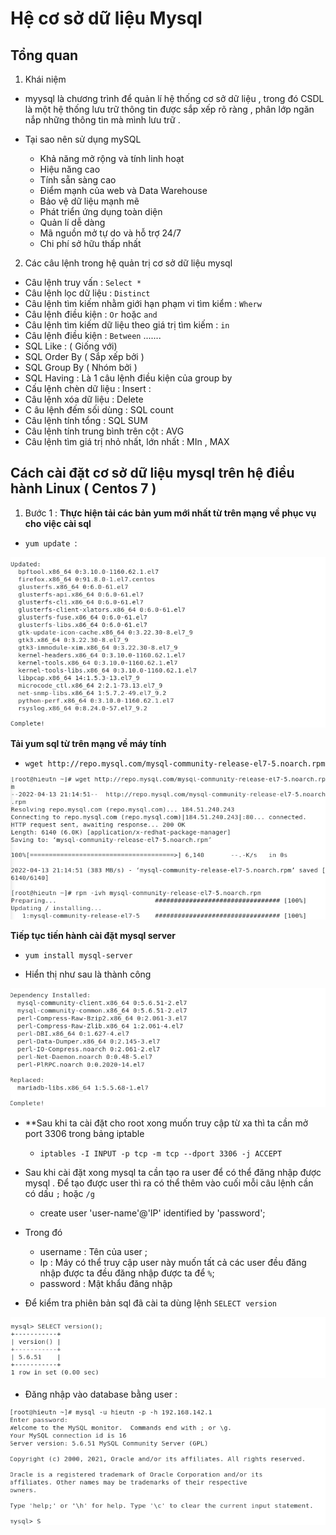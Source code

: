 # Hệ cơ sở dữ liệu Mysql 
## Tổng quan
1. Khái niệm

- myysql là chương trình để quản lí hệ thống cơ sở dữ liệu , trong đó CSDL là một hệ thống lưu trữ thông tin được sắp xếp rõ ràng , phân lớp ngăn nắp những thông tin mà mình lưu trữ .
- Tại sao nên sử dụng mySQL 

  - Khả năng mở rộng và tính linh hoạt 
  - Hiệu năng cao 
  - Tính sẵn sàng cao 
  - Điểm mạnh của web và Data Warehouse 
  - Bảo vệ dữ liệu mạnh mẽ 
  - Phát triển ứng dụng toàn diện 
  - Quản lí dễ dàng 
  - Mã nguồn mở tự do và hỗ trợ 24/7
  - Chi phí sở hữu thấp nhất 

2. Các câu lệnh trong hệ quản trị cơ sở dữ liệu mysql 

- Câu lệnh truy vấn : `Select *`
- Câu lệnh lọc dữ liệu : `Distinct`
- Câu lệnh tìm kiếm nhằm giới hạn phạm vi tìm kiểm : `Wherw`
- Câu lệnh điều kiện : `Or` hoặc `and`
- Câu lệnh tìm kiếm dữ liệu theo giá trị tìm kiếm : `in`
- Câu lệnh điều kiện : `Between`
.......
- SQL Like : ( Giống với)
- SQL Order By ( Sắp xếp bởi )
- SQL Group By ( Nhóm bởi )
- SQL Having : Là 1 câu lệnh điều kiện của group by 
- Cấu lệnh chèn dữ liệu : Insert :
- Câu lệnh xóa dữ liệu : Delete
- C âu lệnh đếm sối dùng : SQL count 
- Câu lệnh tính tổng : SQL SUM 
- Câu lệnh tính trung bình trên cột : AVG
- Câu lệnh tìm giá trị nhỏ nhất, lớn nhất  : MIn , MAX


## Cách cài đặt cơ sở dữ liệu mysql trên hệ điều hành Linux ( Centos 7 )
 1. Bước 1 : 
 **Thực hiện tải các bản yum mới nhất từ trên mạng về phục vụ cho việc cài sql**
 - `yum update `: 
 
 <img src="/Tìm hiểu về các cơ sở dữ liệu/MySQL/image/1.png">

**Tải yum sql từ trên mạng về máy tính**

- `wget http://repo.mysql.com/mysql-community-release-el7-5.noarch.rpm`

<img src="/Tìm hiểu về các cơ sở dữ liệu/MySQL/image/2.png">

**Tiếp tục tiến hành cài đặt mysql server**

- `yum install mysql-server`

- Hiển thị như sau là thành công 

<img src="/Tìm hiểu về các cơ sở dữ liệu/MySQL/image/3.png">

- **Sau khi ta cài đặt cho root xong muốn truy cập từ xa thì ta cần mở port 3306 trong bảng iptable 
  - `iptables -I INPUT -p tcp -m tcp --dport 3306 -j ACCEPT`
- Sau khi cài đặt xong mysql ta cần tạo ra user để có thể đăng nhập được mysql . Để tạo được user thì ra có thể thêm vào cuối mỗi câu lệnh cần có dấu `;` hoặc `/g`
  - create user 'user-name'@'IP' identified by 'password';
- Trong đó 
  - username : Tên của user ;
  - Ip : Máy có thể truy cập user này muốn tất cả các user đều đăng nhập được ta đều đăng nhập được ta để `%`;
  - password : Mật khẩu đăng nhập

- Để kiểm tra phiên bản sql đã cài ta dùng lệnh `SELECT version`

<img src="/Tìm hiểu về các cơ sở dữ liệu/MySQL/image/4.png">

- Đăng nhập vào database bằng user : 

<img src="/Tìm hiểu về các cơ sở dữ liệu/MySQL/image/5.png">
